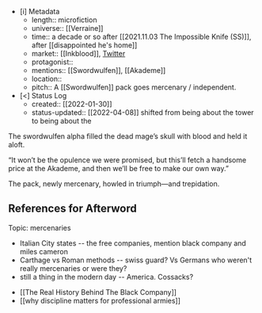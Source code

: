 - [i] Metadata
	- length:: microfiction
	- universe:: [[Verraine]]
	- time:: a decade or so after [[2021.11.03 The Impossible Knife (SS)]], after [[disappointed he's home]]
	- market:: [[Inkblood]], [Twitter](https://twitter.com/EleanorKonik/status/1405318135364923392) 
	- protagonist::
	- mentions:: [[Swordwulfen]], [[Akademe]]
	- location::
	- pitch:: A [[Swordwulfen]] pack goes mercenary / independent.
- [<]  Status Log
	- created:: [[2022-01-30]]
	- status-updated:: [[2022-04-08]] shifted from being about the tower to being about the 


The swordwulfen alpha filled the dead mage’s skull with blood and held it aloft.

“It won’t be the opulence we were promised, but this’ll fetch a handsome price at the Akademe, and then we’ll be free to make our own way.” 
 
 The pack, newly mercenary, howled in triumph—and trepidation.
 
## References for Afterword
Topic: mercenaries

- Italian City states
-- the free companies, mention black company and miles cameron
- Carthage vs Roman methods
-- swiss guard? Vs Germans who weren't really mercenaries or were they?
- still a thing in the modern day
-- America. Cossacks?

 * [[The Real History Behind The Black Company]]
 * [[why discipline matters for professional armies]]